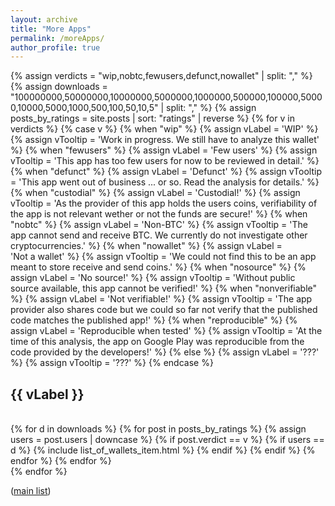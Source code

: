 ```yaml
---
layout: archive
title: "More Apps"
permalink: /moreApps/
author_profile: true
---
```


<div class="page-section">
  <div id="modal" style="position:fixed;left:0;top:0;width:100%;height:100%;z-index:50;display:none" onClick="toggleApp(lastId);toggleZIndex(lastId)">&nbsp;</div>

  {% assign verdicts = "wip,nobtc,fewusers,defunct,nowallet" | split: "," %}
  {% assign downloads = "100000000,50000000,10000000,5000000,1000000,500000,100000,50000,10000,5000,1000,500,100,50,10,5" | split: "," %}
  {% assign posts_by_ratings = site.posts | sort: "ratings" | reverse %}
  {% for v in verdicts %}
    {% case v %}
      {% when "wip" %}
        {% assign vLabel   = 'WIP' %}
        {% assign vTooltip = 'Work in progress. We still have to analyze this wallet' %}
      {% when "fewusers" %}
        {% assign vLabel   = 'Few&nbsp;users' %}
        {% assign vTooltip = 'This app has too few users for now to be reviewed in detail.' %}
      {% when "defunct" %}
        {% assign vLabel   = 'Defunct' %}
        {% assign vTooltip = 'This app went out of business ... or so. Read the analysis for details.' %}
      {% when "custodial" %}
        {% assign vLabel   = 'Custodial!' %}
        {% assign vTooltip = 'As the provider of this app holds the users coins,
          verifiability of the app is not relevant wether or not the funds are secure!' %}
      {% when "nobtc" %}
        {% assign vLabel   = 'Non-BTC' %}
        {% assign vTooltip = 'The app cannot send and receive BTC. We currently do
          not investigate other cryptocurrencies.' %}
      {% when "nowallet" %}
        {% assign vLabel   = 'Not&nbsp;a&nbsp;wallet' %}
        {% assign vTooltip = 'We could not find this to be an app meant to store
          receive and send coins.' %}
      {% when "nosource" %}
        {% assign vLabel   = 'No&nbsp;source!' %}
        {% assign vTooltip = 'Without public source available, this app cannot be verified!' %}
      {% when "nonverifiable" %}
        {% assign vLabel   = 'Not&nbsp;verifiable!' %}
        {% assign vTooltip = 'The app provider also shares code but we could so far
          not verify that the published code matches the published app!' %}
      {% when "reproducible" %}
        {% assign vLabel   = 'Reproducible when tested' %}
        {% assign vTooltip = 'At the time of this analysis, the app on Google Play
          was reproducible from the code provided by the developers!' %}
      {% else %}
        {% assign vLabel   = '???' %}
        {% assign vTooltip = '???' %}
    {% endcase %}
    <div class="icon-row row-identifier-{{ v }}">
    <h2 class="verdict {{ v }}">{{ vLabel }}</h2><br style="clear:both">
    <div class="flexi-list">
    {% for d in downloads %}
      {% for post in posts_by_ratings %}
        {% assign users = post.users | downcase %}
        {% if post.verdict == v %}
          {% if users == d %}
            {% include list_of_wallets_item.html %}
          {% endif %}
        {% endif %}
      {% endfor %}
    {% endfor %}
    </div>
    </div>
  {% endfor %}



(<a href="/">main list</a>)
<script>
  function toggleZIndex(t_){
    var t = document.getElementById("card_" + t_)
    var p = t.parentNode;
    if(!t.classList.contains("opened")){
      t.classList.add("opened")
      p.classList.add("opened")
    }else{
      t.classList.remove("opened")
      p.classList.remove("opened")
    }
  }
</script>
</div>